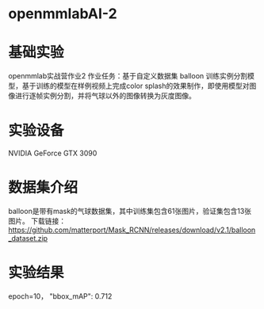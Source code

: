 # openmmlabAI-2
# 基础实验
openmmlab实战营作业2 作业任务：基于自定义数据集 balloon 训练实例分割模型，基于训练的模型在样例视频上完成color splash的效果制作，即使用模型对图像进行逐帧实例分割，并将气球以外的图像转换为灰度图像。
# 实验设备
NVIDIA GeForce GTX 3090
# 数据集介绍
balloon是带有mask的气球数据集，其中训练集包含61张图片，验证集包含13张图片。
下载链接：https://github.com/matterport/Mask_RCNN/releases/download/v2.1/balloon_dataset.zip
# 实验结果
epoch=10， "bbox_mAP": 0.712
